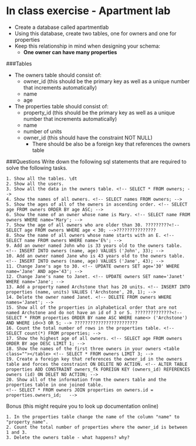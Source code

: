 # In class exercise - Apartment lab

- Create a database called apartmentlab 
- Using this database, create two tables, one for owners and one for properties
- Keep this relationship in mind when designing your schema:
	+ **One owner can have many properties**

###Tables

- The owners table should consist of: 
	+ owner_id (this should be the primary key as well as a unique number that increments automatically)
	+ name
	+ age
- The properties table should consist of:
	+ property_id (this should be the primary key as well as a unique number that increments automatically)
	+ name
	+ number of units
	+ owner_id (this should have the constraint NOT NULL)
		+ There should be also be a foreign key that references the owners table

###Questions
Write down the following sql statements that are required to solve the following tasks.

```    
1. Show all the tables. \dt
2. Show all the users. 
3. Show all the data in the owners table. <!-- SELECT * FROM owners; -->
4. Show the names of all owners. <!-- SELECT names FROM owners; -->
5. Show the ages of all of the owners in ascending order. <!-- SELECT age FROM owners ORDER BY age ASC; -->
6. Show the name of an owner whose name is Mary. <!-- SELECT name FROM owners WHERE name='Mary'; -->
7. Show the age of all owners who are older than 30. ?????????<!-- SELECT age FROM owners WHERE age < 30; -->???????????????
8. Show the name of all owners whose name starts with an E. <!-- SELECT name FROM owners WHERE name='E%'; -->
9. Add an owner named John who is 33 years old to the owners table. <!-- INSERT INTO owners (name, age) VALUES ('John', 33); -->
10. Add an owner named Jane who is 43 years old to the owners table. <!-- INSERT INTO owners (name, age) VALUES ('Jane', 43); -->
11. Change Jane's age to 30. <!-- UPDATE owners SET age='30' WHERE name='Jane' AND age='43'; -->
12. Change Jane's name to Janet. <!-- UPDATE owners SET name='Janet' WHERE name='Jane'; -->
13. Add a property named Archstone that has 20 units. <!-- INSERT INTO properties (name, units) VALUES ('Archstone', 20, 1); -->
14. Delete the owner named Janet. <!-- DELETE FROM owners WHERE names='Janet'; -->
15. Show all of the properties in alphabetical order that are not named Archstone and do not have an id of 3 or 5. ??????????????<!-- SELECT * FROM properties ORDER BY name ASC WHERE name<> ('Archstone') AND WHERE id<>3 OR 5; --> ????????????????????????
16. Count the total number of rows in the properties table. <!-- SELECT count(*) FROM properties; -->
17. Show the highest age of all owners. <!-- SELECT age FROM owners ORDER BY age DESC LIMIT 1; -->
18. Show the names of the first three owners in your owners <table class=""></table> <!-- SELECT * FROM owners LIMIT 3; -->
19. Create a foreign key that references the owner_id in the owners table and forces the constraint ON DELETE NO ACTION. <!-- ALTER TABLE properties ADD CONSTRAINT owners_fk FOREIGN KEY (owners_id) REFERENCES owners (id) ON DELET NO ACTION; -->
20. Show all of the information from the owners table and the properties table in one joined table.
<!-- SELECT * FROM owners JOIN properties on owners.id = properties.owners_id;   -->
```
Bonus (this might require you to look up documentation online)

```
1. In the properties table change the name of the column "name" to "property_name". 
2. Count the total number of properties where the owner_id is between 1 and 3.
3. Delete the owners table - what happens? why?
```
